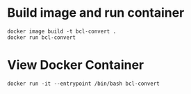 # Build image and run container
```
docker image build -t bcl-convert .
docker run bcl-convert
```

# View Docker Container
```
docker run -it --entrypoint /bin/bash bcl-convert
```
